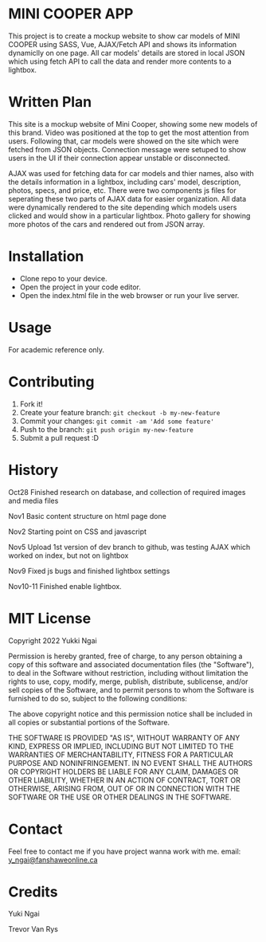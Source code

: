 # MINI COOPER APP

This project is to create a mockup website to show car models of MINI COOPER using SASS, Vue, AJAX/Fetch API and shows its information dynamiclly on one page. All car models' details are stored in local JSON which using fetch API to call the data and render more contents to a lightbox.

# Written Plan

This site is a mockup website of Mini Cooper, showing some new models of this brand. Video was positioned at the top to get the most attention from users. Following that, car models were showed on the site which were fetched from JSON objects. Connection message were setuped to show users in the UI if their connection appear unstable or disconnected.

AJAX was used for fetching data for car models and thier names, also with the details information in a lightbox, including cars' model, description, photos, specs, and price, etc. There were two components js files for seperating these two parts of AJAX data for easier organization. All data were dynamically rendered to the site depending which models users clicked and would show in a particular lightbox. Photo gallery for showing more photos of the cars and rendered out from JSON array.

# Installation

* Clone repo to your device.
* Open the project in your code editor.
* Open the index.html file in the web browser or run your live server.

# Usage

For academic reference only.

# Contributing

1. Fork it!
2. Create your feature branch: `git checkout -b my-new-feature`
3. Commit your changes: `git commit -am 'Add some feature'`
4. Push to the branch: `git push origin my-new-feature`
5. Submit a pull request :D

# History

Oct28 Finished research on database, and collection of required images and media files

Nov1 Basic content structure on html page done

Nov2 Starting point on CSS and javascript

Nov5 Upload 1st version of dev branch to github, was testing AJAX which worked on index, but not on lightbox

Nov9 Fixed js bugs and finished lightbox settings

Nov10-11 Finished enable lightbox. 



# MIT License

Copyright 2022 Yukki Ngai

Permission is hereby granted, free of charge, to any person obtaining a copy of this software and associated documentation files (the "Software"), to deal in the Software without restriction, including without limitation the rights to use, copy, modify, merge, publish, distribute, sublicense, and/or sell copies of the Software, and to permit persons to whom the Software is furnished to do so, subject to the following conditions:

The above copyright notice and this permission notice shall be included in all copies or substantial portions of the Software.

THE SOFTWARE IS PROVIDED "AS IS", WITHOUT WARRANTY OF ANY KIND, EXPRESS OR IMPLIED, INCLUDING BUT NOT LIMITED TO THE WARRANTIES OF MERCHANTABILITY, FITNESS FOR A PARTICULAR PURPOSE AND NONINFRINGEMENT. IN NO EVENT SHALL THE AUTHORS OR COPYRIGHT HOLDERS BE LIABLE FOR ANY CLAIM, DAMAGES OR OTHER LIABILITY, WHETHER IN AN ACTION OF CONTRACT, TORT OR OTHERWISE, ARISING FROM, OUT OF OR IN CONNECTION WITH THE SOFTWARE OR THE USE OR OTHER DEALINGS IN THE SOFTWARE.

# Contact

Feel free to contact me if you have project wanna work with me.
email: y_ngai@fanshaweonline.ca

# Credits

Yuki Ngai

Trevor Van Rys